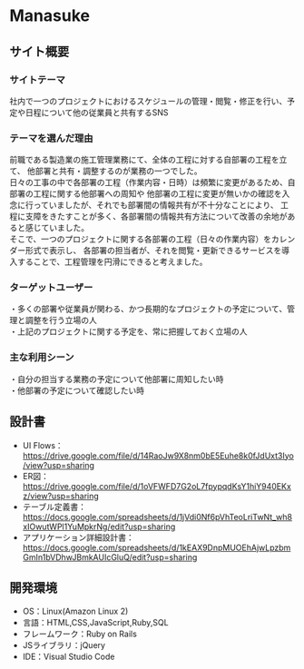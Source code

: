 # Manasuke

## サイト概要
### サイトテーマ
社内で一つのプロジェクトにおけるスケジュールの管理・閲覧・修正を行い、予定や日程について他の従業員と共有するSNS
​
### テーマを選んだ理由
前職である製造業の施工管理業務にて、全体の工程に対する自部署の工程を立て、
他部署と共有・調整するのが業務の一つでした。  
日々の工事の中で各部署の工程（作業内容・日時）は頻繁に変更があるため、自部署の工程に関する他部署への周知や
他部署の工程に変更が無いかの確認を入念に行っていましたが、それでも部署間の情報共有が不十分なことにより、
工程に支障をきたすことが多く、各部署間の情報共有方法について改善の余地があると感じていました。  
そこで、一つのプロジェクトに関する各部署の工程（日々の作業内容）をカレンダー形式で表示し、
各部署の担当者が、それを閲覧・更新できるサービスを導入することで、工程管理を円滑にできると考えました。
​
### ターゲットユーザー
・多くの部署や従業員が関わる、かつ長期的なプロジェクトの予定について、管理と調整を行う立場の人  
・上記のプロジェクトに関する予定を、常に把握しておく立場の人
​
### 主な利用シーン
・自分の担当する業務の予定について他部署に周知したい時  
・他部署の予定について確認したい時
​
## 設計書
- UI Flows：https://drive.google.com/file/d/14RaoJw9X8nm0bE5Euhe8k0fJdUxt3Iyo/view?usp=sharing
- ER図：https://drive.google.com/file/d/1oVFWFD7G2oL7fpypqdKsY1hiY940EKxz/view?usp=sharing
- テーブル定義書：https://docs.google.com/spreadsheets/d/1jVdi0Nf6pVhTeoLriTwNt_wh8xIOwutWPl1YuMpkrNg/edit?usp=sharing
- アプリケーション詳細設計書：https://docs.google.com/spreadsheets/d/1kEAX9DnpMUOEhAjwLpzbmGmIn1bVDhwJBmkAUIcGluQ/edit?usp=sharing

## 開発環境
- OS：Linux(Amazon Linux 2)
- 言語：HTML,CSS,JavaScript,Ruby,SQL
- フレームワーク：Ruby on Rails
- JSライブラリ：jQuery
- IDE：Visual Studio Code

